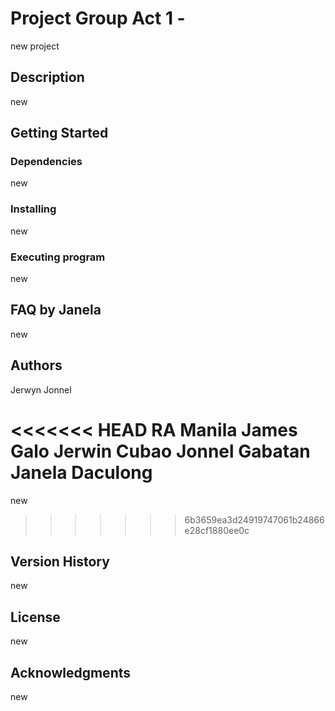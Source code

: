 # Project Group  Act 1 - 

new project

## Description

new

## Getting Started

### Dependencies

new

### Installing

new

### Executing program

new


## FAQ by Janela

new

## Authors

Jerwyn
Jonnel

<<<<<<< HEAD
RA Manila
James Galo
Jerwin Cubao
Jonnel Gabatan
Janela Daculong
=======
new
>>>>>>> 6b3659ea3d24919747061b24866e28cf1880ee0c

## Version History

new

## License

new

## Acknowledgments

new
